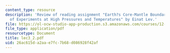 ```yaml
---
content_type: resource
description: 'Review of reading assignment "Earth?s Core-Mantle Boundary: Results
  of Experiments at High Pressures and Temperatures" by Einat Lev.'
file: https://ol-ocw-studio-app-production.s3.amazonaws.com/courses/12-570-structure-and-dynamics-of-the-cmb-region-spring-2004/26ac615da2aae7fc7b68d086928f42af_lec3_2.pdf
file_type: application/pdf
resourcetype: Document
title: lec3_2.pdf
uid: 26ac615d-a2aa-e7fc-7b68-d086928f42af
---
```

